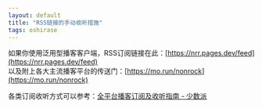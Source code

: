 ```yaml
---
layout: default
title: "RSS链接的手动收听措施"
tags: oshirase
---
```

如果你使用泛用型播客客户端，RSS订阅链接在此：[https://nrr.pages.dev/feed](https://nrr.pages.dev/feed)  
以及附上各大主流播客平台的传送门：[https://mo.run/nonrock](https://mo.run/nonrock)  
  
各类订阅收听方式可以参考：[全平台播客订阅及收听指南 - 少数派](https://sspai.com/post/57960)
